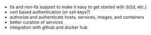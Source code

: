 - tls and non-tls support to make it easy to get started with (b2d, etc.)
- cert based authentication (or ssh keys?)
- authorize and authenticate hosts, services, images, and containers
- better curation of services
- integration with github and docker hub
